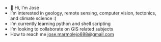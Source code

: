 - 👋 Hi, I’m José
- I’m interested in geology, remote sensing, computer vision, tectonics, and climate science :)
- I’m currently learning python and shell scripting
- I’m looking to collaborate on GIS related subjects
- How to reach me jose.marmolejo688@gmail.com

<!---
jmm688/jmm688 is a ✨ special ✨ repository because its `README.md` (this file) appears on your GitHub profile.
You can click the Preview link to take a look at your changes.
--->
